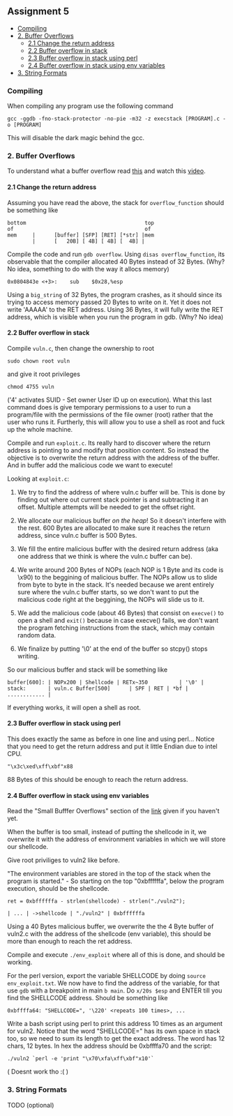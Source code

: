 ## Assignment 5

- [Compiling](#compiling)
- [2. Buffer Overflows](#2-buffer-overflows)
  * [2.1 Change the return address](#21-change-the-return-address)
  * [2.2 Buffer overflow in stack](#22-buffer-overflow-in-stack)
  * [2.3 Buffer overflow in stack using perl](#23-buffer-overflow-in-stack-using-perl)
  * [2.4 Buffer overflow in stack using env variables](#24-buffer-overflow-in-stack-using-env-variables)
- [3. String Formats](#3-string-formats)


### Compiling

When compiling any program use the following command

`gcc -ggdb -fno-stack-protector -no-pie -m32 -z execstack [PROGRAM].c -o [PROGRAM]`

This will disable the dark magic behind the gcc.

### 2. Buffer Overflows

To understand what a buffer overflow read [this](http://insecure.org/stf/smashstack.html) and watch this [video](https://www.youtube.com/watch?v=1S0aBV-Waeo).

#### 2.1 Change the return address 

Assuming you have read the above, the stack for `overflow_function` should be something like

```
bottom 										top
of 											of
mem		|      [buffer] [SFP] [RET] [*str] |mem	
		|	   [   20B] [ 4B] [ 4B] [  4B] |

```

Compile the code and run `gdb overflow`. Using `disas overflow_function`, its observable that the compiler allocated 40 Bytes instead of 32 Bytes. (Why? No idea, something to do with the way it allocs memory)

```
0x0804843e <+3>:	sub    $0x28,%esp
```

Using a `big_string` of 32 Bytes, the program crashes, as it should since its trying to access memory passed 20 Bytes to write on it. Yet it does not write 'AAAAA' to the RET address. Using 36 Bytes, it will fully write the RET address, which is visible when you run the program in gdb. (Why? No idea)


#### 2.2 Buffer overflow in stack

Compile `vuln.c`, then change the ownership to root 

`sudo chown root vuln` 

and give it root privileges 

`chmod 4755 vuln` 

('4' activates SUID - Set owner User ID up on execution). 
What this last command does is give temporary permissions to a user to run a program/file with the permissions of the file owner (root) rather that the user who runs it. Furtherly, this will allow you to use a shell as root and fuck up the whole machine.

Compile and run `exploit.c`. Its really hard to discover where the return address is pointing to and modify that position content. So instead the objective is to overwrite the return address with the address of the buffer. And in buffer add the malicious code we want to execute! 

Looking at `exploit.c`: 

1) We try to find the address of where vuln.c buffer will be. This is done by finding out where out current stack pointer is and subtracting it an offset. Multiple attempts will be needed to get the offset right.

2) We allocate our malicious buffer *on the heap*! So it doesn't interfere with the rest. 600 Bytes are allocated to make sure it reaches the return address, since vuln.c buffer is 500 Bytes.

3) We fill the entire malicious buffer with the desired return address (aka one address that we think is where the vuln.c buffer can be).

4) We write around 200 Bytes of NOPs (each NOP is 1 Byte and its code is \x90) to the beggining of malicious buffer. The NOPs allow us to slide from byte to byte in the stack. It's needed because we arent entirely sure where the vuln.c buffer starts, so we don't want to put the malicious code right at the beggining, the NOPs will slide us to it.

5) We add the malicious code (about 46 Bytes) that consist on `execve()` to open a shell and `exit()` because in case execve() fails, we don't want the program fetching instructions from the stack, which may contain random data.

6) We finalize by putting '\0' at the end of the buffer so stcpy() stops writing.

So our malicious buffer and stack will be something like

```
buffer[600]: | NOPx200 | Shellcode | RETx~350          | '\0' |
stack:       | vuln.c Buffer[500]      | SPF | RET | *bf | ............ |
```

If everything works, it will open a shell as root.

#### 2.3 Buffer overflow in stack using perl

This does exactly the same as before in one line and using perl...
Notice that you need to get the return address and put it little Endian due to intel CPU.

` "\x3c\xed\xff\xbf"x88 ` 

88 Bytes of this should be enough to reach the return address.

#### 2.4 Buffer overflow in stack using env variables

Read the "Small Bufffer Overflows" section of the [link](http://insecure.org/stf/smashstack.html) given if you haven't yet.

When the buffer is too small, instead of putting the shellcode in it, we overwrite it with the address of environment variables in which we will store our shellcode.

Give root priviliges to vuln2 like before.

"The environment variables are stored in the top of the stack when the program is started." - So starting on the top "0xbffffffa", below the program execution, should be the shellcode.

```
ret = 0xbffffffa - strlen(shellcode) - strlen("./vuln2");
```

```
| ... | ->shellcode | "./vuln2" | 0xbffffffa

```

Using a 40 Bytes malicious buffer, we overwrite the the 4 Byte buffer of vuln2.c with the address of the shellcode (env variable), this should be more than enough to reach the ret address.

Compile and execute `./env_exploit` where all of this is done, and should be working.

For the perl version, export the variable SHELLCODE by doing `source env_exploit.txt`. We now have to find the address of the variable, for that use `gdb` with a breakpoint in main `b main`. Do `x/20s $esp` and ENTER till you find the SHELLCODE address. Should be something like

```
0xbffffa64:	"SHELLCODE=", '\220' <repeats 100 times>, ...

```

Write a bash script using perl to print this address 10 times as an argument for vuln2. Notice that the word "SHELLCODE=" has its own space in stack too, so we need to sum its length to get the exact address. The word has 12 chars, 12 bytes. In hex the address should be 0xbffffa70 and the script:

```
./vuln2 `perl -e 'print "\x70\xfa\xff\xbf"x10'`

```

( Doesnt work tho :( )

### 3. String Formats

TODO (optional)


